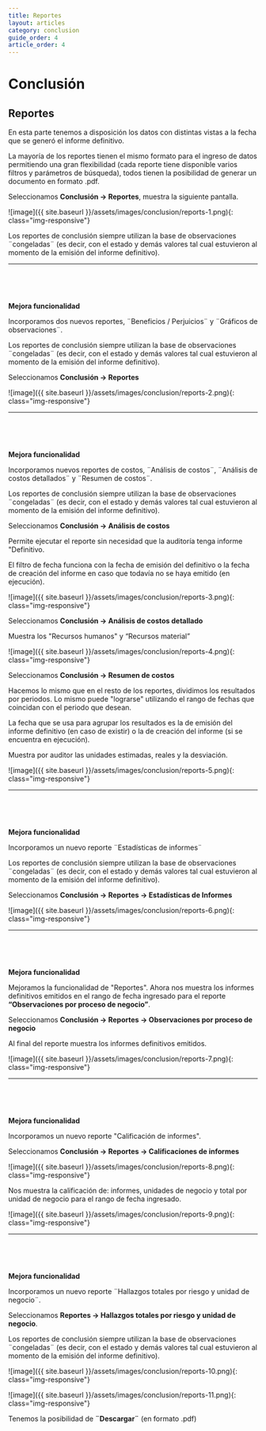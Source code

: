 ```yaml
---
title: Reportes
layout: articles
category: conclusion
guide_order: 4
article_order: 4
---
```

# Conclusión

## Reportes

En esta parte tenemos a disposición los datos con distintas vistas a la fecha que se generó el informe definitivo.

La mayoría de los reportes tienen el mismo formato para el ingreso de datos permitiendo una gran flexibilidad (cada reporte tiene disponible varios filtros y parámetros de búsqueda), todos tienen la posibilidad de generar un documento en formato .pdf.

Seleccionamos **Conclusión -> Reportes**, muestra la siguiente pantalla.

![image]({{ site.baseurl }}/assets/images/conclusion/reports-1.png){: class="img-responsive"}

Los reportes de conclusión siempre utilizan la base de observaciones ¨congeladas¨ (es decir, con el estado y demás valores tal cual estuvieron al momento de la emisión del informe definitivo).

<hr>

&nbsp;

&nbsp;

**Mejora funcionalidad**

Incorporamos dos nuevos reportes, ¨Beneficios / Perjuicios¨ y ¨Gráficos de observaciones¨.

Los reportes de conclusión siempre utilizan la base de observaciones ¨congeladas¨ (es decir, con el estado y demás valores tal cual estuvieron al momento de la emisión del informe definitivo).

Seleccionamos **Conclusión -> Reportes**

![image]({{ site.baseurl }}/assets/images/conclusion/reports-2.png){: class="img-responsive"}

<hr>

&nbsp;

&nbsp;

**Mejora funcionalidad**

Incorporamos nuevos reportes de costos, ¨Análisis de costos¨, ¨Análisis de costos detallados¨ y ¨Resumen de costos¨.

Los reportes de conclusión siempre utilizan la base de observaciones ¨congeladas¨ (es decir, con el estado y demás valores tal cual estuvieron al momento de la emisión del informe definitivo).

Seleccionamos **Conclusión -> Análisis de costos**

Permite ejecutar el reporte sin necesidad que la auditoría tenga informe "Definitivo.

El filtro de fecha funciona con la fecha de emisión del definitivo o la fecha de creación del informe en caso que todavía no se haya emitido (en ejecución).

![image]({{ site.baseurl }}/assets/images/conclusion/reports-3.png){: class="img-responsive"}

Seleccionamos **Conclusión -> Análisis de costos detallado**

Muestra los "Recursos humanos" y “Recursos material”

![image]({{ site.baseurl }}/assets/images/conclusion/reports-4.png){: class="img-responsive"}

Seleccionamos **Conclusión -> Resumen de costos**

Hacemos lo mismo que en el resto de los reportes, dividimos los resultados por periodos. Lo mismo puede "lograrse" utilizando el rango de fechas que coincidan con el periodo que desean.

La fecha que se usa para agrupar los resultados es la de emisión del informe definitivo (en caso de existir) o la de creación del informe (si se encuentra en ejecución).

Muestra por auditor las unidades estimadas, reales y la desviación.

![image]({{ site.baseurl }}/assets/images/conclusion/reports-5.png){: class="img-responsive"}

<hr>

&nbsp;

&nbsp;

**Mejora funcionalidad**

Incorporamos un nuevo reporte ¨Estadísticas de informes¨

Los reportes de conclusión siempre utilizan la base de observaciones ¨congeladas¨ (es decir, con el estado y demás valores tal cual estuvieron al momento de la emisión del informe definitivo).

Seleccionamos **Conclusión -> Reportes -> Estadísticas de Informes**

![image]({{ site.baseurl }}/assets/images/conclusion/reports-6.png){: class="img-responsive"}

<hr>

&nbsp;

&nbsp;

**Mejora funcionalidad**

Mejoramos la funcionalidad de "Reportes". Ahora nos muestra los informes definitivos emitidos en el rango de fecha ingresado para el reporte **“Observaciones por proceso de negocio”**.

Seleccionamos **Conclusión -> Reportes -> Observaciones por proceso de negocio**

Al final del reporte muestra los informes definitivos emitidos.

![image]({{ site.baseurl }}/assets/images/conclusion/reports-7.png){: class="img-responsive"}

<hr>

&nbsp;

&nbsp;

**Mejora funcionalidad**

Incorporamos un nuevo reporte "Calificación de informes".

Seleccionamos **Conclusión -> Reportes -> Calificaciones de informes**

![image]({{ site.baseurl }}/assets/images/conclusion/reports-8.png){: class="img-responsive"}

Nos muestra la calificación de: informes, unidades de negocio y total por unidad de negocio para el rango de fecha ingresado.

![image]({{ site.baseurl }}/assets/images/conclusion/reports-9.png){: class="img-responsive"}

<hr>

&nbsp;

&nbsp;

**Mejora funcionalidad**

Incorporamos un nuevo reporte ¨Hallazgos totales por riesgo y unidad de negocio¨.

Seleccionamos **Reportes -> Hallazgos totales por riesgo y unidad de negocio**.

Los reportes de conclusión siempre utilizan la base de observaciones ¨congeladas¨ (es decir, con el estado y demás valores tal cual estuvieron al momento de la emisión del informe definitivo).

![image]({{ site.baseurl }}/assets/images/conclusion/reports-10.png){: class="img-responsive"}

![image]({{ site.baseurl }}/assets/images/conclusion/reports-11.png){: class="img-responsive"}

Tenemos la posibilidad de **¨Descargar¨** (en formato .pdf)

